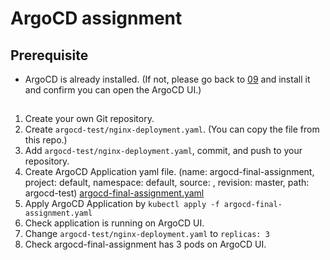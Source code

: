 # ArgoCD assignment

## Prerequisite

- ArgoCD is already installed. (If not, please go back to [09](../09/README.md) and install it and confirm you can open the ArgoCD UI.)

##

1. Create your own Git repository.
1. Create `argocd-test/nginx-deployment.yaml`. (You can copy the file from this repo.)
1. Add `argocd-test/nginx-deployment.yaml`, commit, and push to your repository.
1. Create ArgoCD Application yaml file. (name: argocd-final-assignment, project: default, namespace: default, source: <your git repository>, revision: master, path: argocd-test) [argocd-final-assignment.yaml]()
1. Apply ArgoCD Application by `kubectl apply -f argocd-final-assignment.yaml`
1. Check application is running on ArgoCD UI.
1. Change `argocd-test/nginx-deployment.yaml` to `replicas: 3`
1. Check argocd-final-assignment has 3 pods on ArgoCD UI.
